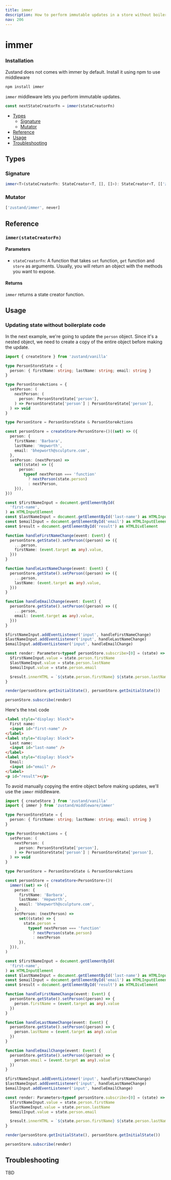 ```yaml
---
title: immer
description: How to perform immutable updates in a store without boilerplate code
nav: 206
---
```


# immer

### Installation

Zustand does not comes with immer by default. Install it using npm to use middleware 

```bash
npm install immer
```

`immer` middleware lets you perform immutable updates.

```js
const nextStateCreatorFn = immer(stateCreatorFn)
```

- [Types](#types)
  - [Signature](#signature)
  - [Mutator](#mutator)
- [Reference](#reference)
- [Usage](#usage)
- [Troubleshooting](#troubleshooting)

## Types

### Signature

```ts
immer<T>(stateCreatorFn: StateCreator<T, [], []>): StateCreator<T, [['zustand/immer', never]], []>
```

### Mutator

<!-- prettier-ignore-start -->
```ts
['zustand/immer', never]
```
<!-- prettier-ignore-end -->

## Reference

### `immer(stateCreatorFn)`

#### Parameters

- `stateCreatorFn`: A function that takes `set` function, `get` function and `store` as arguments.
  Usually, you will return an object with the methods you want to expose.

#### Returns

`immer` returns a state creator function.

## Usage

### Updating state without boilerplate code

In the next example, we're going to update the `person` object. Since it's a nested object, we need
to create a copy of the entire object before making the update.

```ts
import { createStore } from 'zustand/vanilla'

type PersonStoreState = {
  person: { firstName: string; lastName: string; email: string }
}

type PersonStoreActions = {
  setPerson: (
    nextPerson: (
      person: PersonStoreState['person'],
    ) => PersonStoreState['person'] | PersonStoreState['person'],
  ) => void
}

type PersonStore = PersonStoreState & PersonStoreActions

const personStore = createStore<PersonStore>()((set) => ({
  person: {
    firstName: 'Barbara',
    lastName: 'Hepworth',
    email: 'bhepworth@sculpture.com',
  },
  setPerson: (nextPerson) =>
    set((state) => ({
      person:
        typeof nextPerson === 'function'
          ? nextPerson(state.person)
          : nextPerson,
    })),
}))

const $firstNameInput = document.getElementById(
  'first-name',
) as HTMLInputElement
const $lastNameInput = document.getElementById('last-name') as HTMLInputElement
const $emailInput = document.getElementById('email') as HTMLInputElement
const $result = document.getElementById('result') as HTMLDivElement

function handleFirstNameChange(event: Event) {
  personStore.getState().setPerson((person) => ({
    ...person,
    firstName: (event.target as any).value,
  }))
}

function handleLastNameChange(event: Event) {
  personStore.getState().setPerson((person) => ({
    ...person,
    lastName: (event.target as any).value,
  }))
}

function handleEmailChange(event: Event) {
  personStore.getState().setPerson((person) => ({
    ...person,
    email: (event.target as any).value,
  }))
}

$firstNameInput.addEventListener('input', handleFirstNameChange)
$lastNameInput.addEventListener('input', handleLastNameChange)
$emailInput.addEventListener('input', handleEmailChange)

const render: Parameters<typeof personStore.subscribe>[0] = (state) => {
  $firstNameInput.value = state.person.firstName
  $lastNameInput.value = state.person.lastName
  $emailInput.value = state.person.email

  $result.innerHTML = `${state.person.firstName} ${state.person.lastName} (${state.person.email})`
}

render(personStore.getInitialState(), personStore.getInitialState())

personStore.subscribe(render)
```

Here's the `html` code

```html
<label style="display: block">
  First name:
  <input id="first-name" />
</label>
<label style="display: block">
  Last name:
  <input id="last-name" />
</label>
<label style="display: block">
  Email:
  <input id="email" />
</label>
<p id="result"></p>
```

To avoid manually copying the entire object before making updates, we'll use the `immer`
middleware.

```ts
import { createStore } from 'zustand/vanilla'
import { immer } from 'zustand/middleware/immer'

type PersonStoreState = {
  person: { firstName: string; lastName: string; email: string }
}

type PersonStoreActions = {
  setPerson: (
    nextPerson: (
      person: PersonStoreState['person'],
    ) => PersonStoreState['person'] | PersonStoreState['person'],
  ) => void
}

type PersonStore = PersonStoreState & PersonStoreActions

const personStore = createStore<PersonStore>()(
  immer((set) => ({
    person: {
      firstName: 'Barbara',
      lastName: 'Hepworth',
      email: 'bhepworth@sculpture.com',
    },
    setPerson: (nextPerson) =>
      set((state) => {
        state.person =
          typeof nextPerson === 'function'
            ? nextPerson(state.person)
            : nextPerson
      }),
  })),
)

const $firstNameInput = document.getElementById(
  'first-name',
) as HTMLInputElement
const $lastNameInput = document.getElementById('last-name') as HTMLInputElement
const $emailInput = document.getElementById('email') as HTMLInputElement
const $result = document.getElementById('result') as HTMLDivElement

function handleFirstNameChange(event: Event) {
  personStore.getState().setPerson((person) => {
    person.firstName = (event.target as any).value
  })
}

function handleLastNameChange(event: Event) {
  personStore.getState().setPerson((person) => {
    person.lastName = (event.target as any).value
  })
}

function handleEmailChange(event: Event) {
  personStore.getState().setPerson((person) => {
    person.email = (event.target as any).value
  })
}

$firstNameInput.addEventListener('input', handleFirstNameChange)
$lastNameInput.addEventListener('input', handleLastNameChange)
$emailInput.addEventListener('input', handleEmailChange)

const render: Parameters<typeof personStore.subscribe>[0] = (state) => {
  $firstNameInput.value = state.person.firstName
  $lastNameInput.value = state.person.lastName
  $emailInput.value = state.person.email

  $result.innerHTML = `${state.person.firstName} ${state.person.lastName} (${state.person.email})`
}

render(personStore.getInitialState(), personStore.getInitialState())

personStore.subscribe(render)
```

## Troubleshooting

TBD
